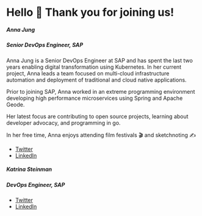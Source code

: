 
# Hello 👋 Thank you for joining us! 

##### Anna Jung
##### Senior DevOps Engineer, SAP

Anna Jung is a Senior DevOps Engineer at SAP and has spent the last two years enabling
 digital transformation using Kubernetes. In her current project, Anna leads a team 
 focused on multi-cloud infrastructure automation and deployment of traditional and 
 cloud native applications.
 
 Prior to joining SAP, Anna worked in an extreme programming environment developing high 
 performance microservices using Spring and Apache Geode.

 Her latest focus are contributing to open source projects, learning about developer advocacy, 
 and programming in go.
 
 In her free time, Anna enjoys attending film festivals 🎬 and sketchnoting ✍️

- [Twitter](https://twitter.com/antheajung)
- [LinkedIn](https://www.linkedin.com/in/antheajung)


##### Katrina Steinman
##### DevOps Engineer, SAP


- [Twitter]()
- [LinkedIn]()